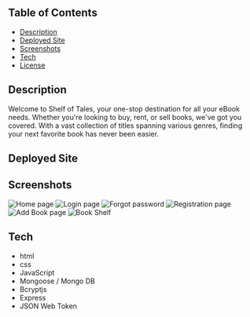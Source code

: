 ## Table of Contents
* [Description](#description)
* [Deployed Site](#deployed-site)
* [Screenshots](#screenshots)
* [Tech](#tech)
* [License](#license)

 ## Description
 Welcome to Shelf of Tales, your one-stop destination for all your eBook needs. Whether you're looking to buy, rent, or sell books, we've got you covered. With a vast collection of titles spanning various genres, finding your next favorite book has never been easier.

## Deployed Site


## Screenshots
![Home page]()
![Login page]()
![Forgot password]()
![Registration page]()
![Add Book page]()
![Book Shelf]()

## Tech

* html
* css
* JavaScript
* Mongoose / Mongo DB
* Bcryptjs
* Express
* JSON Web Token


